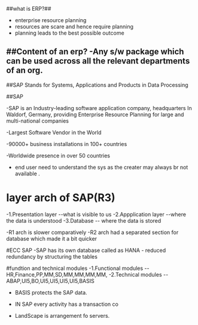 ##what is ERP?##
 - enterprise resource planning 
 - resources are scare and hence require planning 
 - planning leads to the best possible outcome

 ##Content of an erp?
 -Any s/w package which can be used across all the relevant departments of an org.
 - 


 ##SAP Stands for Systems, Applications and Products in Data Processing

##SAP

-SAP is an Industry-leading software application company, headquarters In Waldorf, Germany, providing Enterprise Resource Planning for large and multi-national companies

-Largest Software Vendor in the World

-90000+ business installations in 100+ countries

-Worldwide presence in over 50 countries
- end user need to understand the sys as the creater may always br not available .


# layer arch of SAP(R3)
-1.Presentation layer
--what is visible to us
-2.Appplication layer
   --where the data is understood
-3.Database
-- where the data is stored

-R1 arch is slower comparatively
-R2 arch had a separated section for database which made it a bit quicker

#ECC SAP
-SAP has its own database called as HANA - reduced redundancy by structuring the tables

#fundtion and technical modules
-1.Functional modules
--HR,Finance,PP,MM,SD,MM,MM,MM,MM,
-2.Technical modules
--ABAP,UI5,BO,UI5,UI5,UI5,UI5,BASIS
 - BASIS protects the SAP data.


- IN SAP every activity has a transaction co


- LandScape is arrangement fo servers.